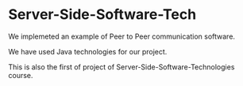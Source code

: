 # Server-Side-Software-Tech

 We implemeted an example of Peer to Peer communication software.
 
 We have used Java technologies for our project.

 This is also the first of project of Server-Side-Software-Technologies course.
